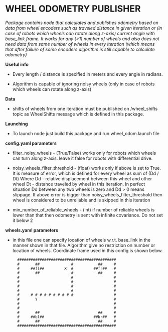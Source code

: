 # **WHEEL ODOMETRY PUBLISHER**

*Package contains node that calculates and publishes odometry based on data from wheel encoders such as traveled distance in given iteration or (in case of robots which wheels can rotate along z-axis) current angle with base_link frame. It works for any (>1) number of wheels and also does not need data from same number of wheels in every iteration (which means that after failure of some encoders algorithm is still capable to calculate odometry)*


**Useful info**  
* Every length / distance is specified in meters and every angle in radians.

* Algorithm is capable of ignoring noisy wheels (only in case of robots which wheels can rotate along z-axis)

**Data** 
  
* shifts of wheels from one iteration must be published on /wheel_shifts topic as WheelShifts message which is defined in this package. 


**Launching** 
 
* To launch node just build this package and run wheel_odom.launch file 

**config.yaml parameters**
    
  * filter_noisy_wheels - (True/False) works only for robots which wheels can turn along z-axis. leave it false for robots with differential drive. 

  * noisy_wheels_filter_threshold - (float) works only if above is set to True. It is measure of error, which is defined for every wheel as sum of (Dd / Dt) 
                                            Where Dd - relative displacement between this wheel and other wheel
                                                  Dt - distance traveled by wheel in this iteration.
                                        In perfect situation Dd between any two wheels is zero and Dd > 0 means slippage.
                                        If above error is bigger than noisy_wheels_filter_threshold then wheel is considered to be unreliable and is skipped 
                                        in this iteration 

  * min_number_of_reliable_wheels - (int) if number of reliable wheels is lower than that then odometry is sent with infinite covariance. Do not set it below 2
    
**wheels.yaml  parameters**

* in this file one can specify location of wheels w.r.t. base_link in the manner shown in that file. Algorithm give no        restriction on number or location of wheels. Coordinate frame used in this config is shown below. 

        ############################################
        #       ##              #           ##     # 
        #     ##fl##         X  #         ##fr##   #
        #       ##              #           ##     #
        #                       #                  #
        #                       #                  #
        #                       #                  #
        #                       #                  #
        #     # # # # # # # # # #                  #
        #       Y                                  #
        #                                          #
        #                                          #
        #       ##                          ##     #
        #     ##bl##                      ##br##   #
        #       ##                          ##     #
        ############################################


